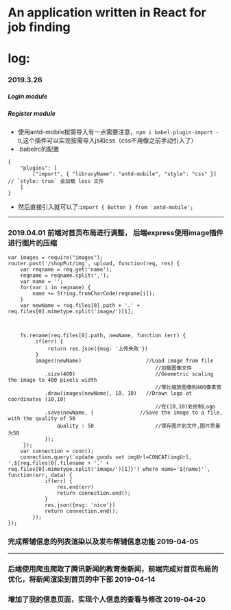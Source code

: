 # An application written in React for job finding
# log:
### 2019.3.26
##### Login module
##### Register module
+ 使用antd-mobile按需导入有一点需要注意，`npm i babel-plugin-import -D`,这个插件可以实现按需导入js和css（css不用像之前手动引入了）
+ .babelrc的配置
```
{
	"plugins": [
		["import", { "libraryName": "antd-mobile", "style": "css" }] // `style: true` 会加载 less 文件
	]
}
```
+ 然后直接引入就可以了:`import { Button } from 'antd-mobile';`
---
### 2019.04.01 前端对首页布局进行调整， 后端express使用image插件进行图片的压缩
```
var images = require("images");
router.post('/shopPut/img', upload, function(req, res) {
	var reqname = req.get('name');
	reqname = reqname.split(',');
	var name = '';
	for(var i in reqname) {
		name += String.fromCharCode(reqname[i]);
	}
	var newName = req.files[0].path + '.' + req.files[0].mimetype.split('image/')[1];



	fs.rename(req.files[0].path, newName, function (err) {
         if(err) {
             return res.json({msg: '上传失败'})
         }
         images(newName)                     //Load image from file 
		                                        //加载图像文件
		    .size(400)                          //Geometric scaling the image to 400 pixels width
		                                        //等比缩放图像到400像素宽
		    .draw(images(newName), 10, 10)   //Drawn logo at coordinates (10,10)
		                                        //在(10,10)处绘制Logo
		    .save(newName, {               //Save the image to a file, with the quality of 50
		        quality : 50                    //保存图片到文件,图片质量为50
		    });
     });
	var connection = conn();
	connection.query(`update goods set imgUrl=CONCAT(imgUrl, ',${req.files[0].filename + '.' + req.files[0].mimetype.split('image/')[1]}') where name='${name}'`, function(err, data) {
			if(err) {
				res.end(err)
				return connection.end();
			} 
			res.json({msg: 'nice'})
			return connection.end();
		});
});
```
### 完成帮辅信息的列表渲染以及发布帮辅信息功能 2019-04-05
---
### 后端使用爬虫爬取了腾讯新闻的教育类新闻，前端完成对首页布局的优化，将新闻渲染到首页的中下部 2019-04-14 
### 增加了我的信息页面，实现个人信息的查看与修改 2019-04-20